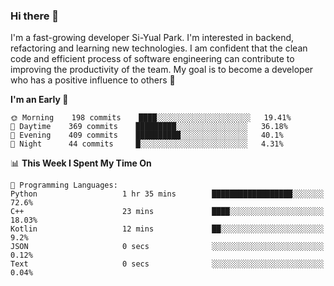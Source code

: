 ### Hi there 👋


I'm a fast-growing developer Si-Yual Park. I'm interested in backend, refactoring and learning new technologies. I am confident that the clean code and efficient process of software engineering can contribute to improving the productivity of the team. My goal is to become a developer who has a positive influence to others 🔭

<!--START_SECTION:waka-->
**I'm an Early 🐤** 

```text
🌞 Morning    198 commits    ████░░░░░░░░░░░░░░░░░░░░░   19.41% 
🌆 Daytime    369 commits    █████████░░░░░░░░░░░░░░░░   36.18% 
🌃 Evening    409 commits    ██████████░░░░░░░░░░░░░░░   40.1% 
🌙 Night      44 commits     █░░░░░░░░░░░░░░░░░░░░░░░░   4.31%

```


📊 **This Week I Spent My Time On** 

```text
💬 Programming Languages: 
Python                   1 hr 35 mins        ██████████████████░░░░░░░   72.6% 
C++                      23 mins             ████░░░░░░░░░░░░░░░░░░░░░   18.03% 
Kotlin                   12 mins             ██░░░░░░░░░░░░░░░░░░░░░░░   9.2% 
JSON                     0 secs              ░░░░░░░░░░░░░░░░░░░░░░░░░   0.12% 
Text                     0 secs              ░░░░░░░░░░░░░░░░░░░░░░░░░   0.04%

```


<!--END_SECTION:waka-->
